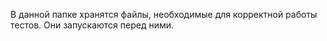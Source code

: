 В данной папке хранятся файлы, необходимые для корректной
работы тестов. Они запускаются перед ними.
